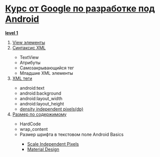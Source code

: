 <h1><a href="https://javarush.com/quests/QUEST_GOOGLE_ANDROID">Курс от Google по разработке под Android</a></h1>
<b><a href="https://javarush.com/quests/lectures?quest=QUEST_GOOGLE_ANDROID&level=1">level 1</a></b>
<ol>
<li><a href="https://javarush.com/quests/lectures/questgoogleandroid.level01.lecture03">View элементы</a></li>
<li><a href="https://javarush.com/quests/lectures/questgoogleandroid.level01.lecture03">Синтаксис XML</a></li>

<ul>
<li>TextView</li>
<li>Атрибуты</li>
<li>Самозакрывающийся тег</li>
<li>Младшие XML элементы</li>
</li></ul>
<li><a href="https://javarush.com/quests/lectures/questgoogleandroid.level01.lecture08">XML теги</a></li>
<ul>
<li>android:text</li>
<li>android:background</li>
<li>android:layout_width</li>
<li>android:layout_height</li>
<li><a href="https://javarush.com/quests/lectures/questgoogleandroid.level01.lecture08">density independent pixels(dp)</a></li>
</li></ul>
<li><a href="https://javarush.com/quests/lectures/questgoogleandroid.level01.lecture10">Размер по содержимому</a></li>
<ul>
<li>HardCode</li>
<li>wrap_content</li>
<li>Размер шрифта в текстовом поле Android Basics</li>
<ul>
<li><a href="https://javarush.com/quests/lectures/questgoogleandroid.level01.lecture11">Scale Independent Pixels</a></li>
<li><a href="https://javarush.com/quests/lectures/questgoogleandroid.level01.lecture11">Material Design</a></li>




</ol>
